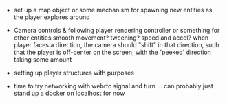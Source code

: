 - set up a map object or some mechanism for spawning new entities as the player explores around

- Camera controls & following player
    rendering controller or something for other entities
    smooth movement? tweening? speed and accel?
    when player faces a direction, the camera should "shift" in that direction, such that the player is off-center on the screen, with the 'peeked' direction taking some amount

- setting up player structures with purposes

- time to try networking with webrtc signal and turn ... can probably just stand up a docker on localhost for now